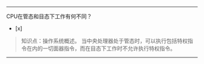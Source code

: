 ---
CPU在管态和目态下工作有何不同？
- [x]  

> 知识点：操作系统概述。
> 当中央处理器处于管态时，可以执行包括特权指令在内的一切面器指令，而在目态下工作时不允许执行特权指令。

---